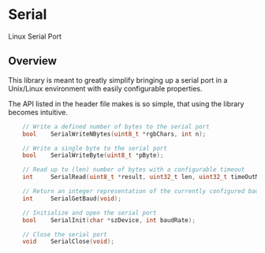 # Serial
Linux Serial Port

## Overview
This library is meant to greatly simplify bringing up a serial port in a Unix/Linux environment with easily configurable properties.

The API listed in the header file makes is so simple, that using the library becomes intuitive.
```C
    // Write a defined number of bytes to the serial port
    bool    SerialWriteNBytes(uint8_t *rgbChars, int n);

    // Write a single byte to the serial port
    bool    SerialWriteByte(uint8_t *pByte);

    // Read up to (len) number of bytes with a configurable timeout
    int     SerialRead(uint8_t *result, uint32_t len, uint32_t timeOutMs);

    // Return an integer representation of the currently configured baud rate
    int     SerialGetBaud(void);

    // Initialize and open the serial port
    bool    SerialInit(char *szDevice, int baudRate);

    // Close the serial port
    void    SerialClose(void);
```
